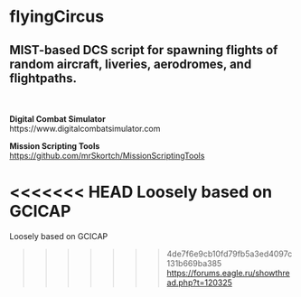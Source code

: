 # flyingCircus

<h2>MIST-based DCS script for spawning flights of random aircraft, liveries, aerodromes, and flightpaths.</h2>
<br>
<br>
<b>Digital Combat Simulator</b>
<br>https://www.digitalcombatsimulator.com

<b>Mission Scripting Tools</b>
<br>https://github.com/mrSkortch/MissionScriptingTools

<<<<<<< HEAD
</i>Loosely based on GCICAP</i>
=======
Loosely based on GCICAP
>>>>>>> 4de7f6e9cb10fd79fb5a3ed4097c131b669ba385
<br>https://forums.eagle.ru/showthread.php?t=120325

